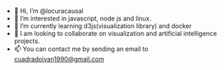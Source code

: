 - 👋 Hi, I’m @locuracausal
- 👀 I’m interested in javascript, node js and linux.  
- 🌱 I’m currently learning d3js(visualization library) and docker
- 💞️ I am looking to collaborate on visualization and artificial intelligence projects.
- 📫 You can contact me by sending an email to cuadradoivan1990@gmail.com

<!---
locuracausal/locuracausal is a ✨ special ✨ repository because its `README.md` (this file) appears on your GitHub profile.
You can click the Preview link to take a look at your changes.
--->
